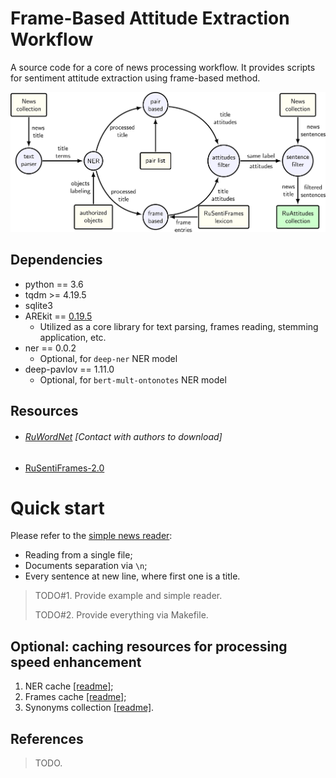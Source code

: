 # Frame-Based Attitude Extraction Workflow

A source code for a core of news processing workflow.
It provides scripts for sentiment attitude extraction using frame-based method.

![](logo.png)


## Dependencies

* python == 3.6
* tqdm >= 4.19.5
* sqlite3
* AREkit == [0.19.5](https://github.com/nicolay-r/AREkit/tree/0.19.5-bdr-elsevier-2020-py3)
    * Utilized as a core library for text parsing, frames reading, stemming application, etc.
* ner == 0.0.2 
    * Optional, for `deep-ner` NER model
* deep-pavlov == 1.11.0 
    * Optional, for `bert-mult-ontonotes` NER model
    
## Resources
* ###### [RuWordNet](https://ruwordnet.ru/en/) [Contact with authors to download]
* [RuSentiFrames-2.0](https://github.com/nicolay-r/RuSentiFrames)
    
# Quick start

Please refer to the [simple news reader](texts/readers/simple.py):
* Reading from a single file;
* Documents separation via `\n`;
* Every sentence at new line, where first one is a title.

> TODO#1. Provide example and simple reader.
>
> TODO#2. Provide everything via Makefile.

## Optional: caching resources for processing speed enhancement 

1. NER cache [[readme]](scripts/cache/ner/README.md);
2. Frames cache [[readme]](scripts/cache/frames/README.md);
3. Synonyms collection [[readme]](scripts/synonyms/README.md).

## References
> TODO.
